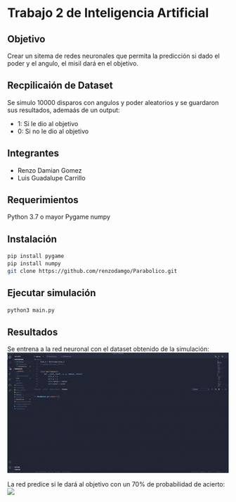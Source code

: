 # Trabajo 2 de Inteligencia Artificial
## Objetivo
Crear un sitema de redes neuronales que permita la predicción si dado el poder y el angulo, el misil dará en el objetivo. 

## Recpilicaión de Dataset
Se simulo 10000 disparos con angulos y poder aleatorios y se guardaron sus resultados, ademaás de un output:
- 1: Si le dio al objetivo
- 0: Si no le dio al objetivo 

## Integrantes
- Renzo Damian Gomez
- Luis Guadalupe Carrillo
## Requerimientos
Python 3.7 o mayor
Pygame
numpy

## Instalación
```bash
pip install pygame
pip install numpy
git clone https://github.com/renzodamgo/Parabolico.git
```

## Ejecutar simulación
```bash
python3 main.py
```

## Resultados
Se entrena a la red neuronal con el dataset obtenido de la simulación:
![](source/entrenamiento.gif)

La red predice si le dará al objetivo con un 70% de probabilidad de acierto:
![](source/disparo.gif)



